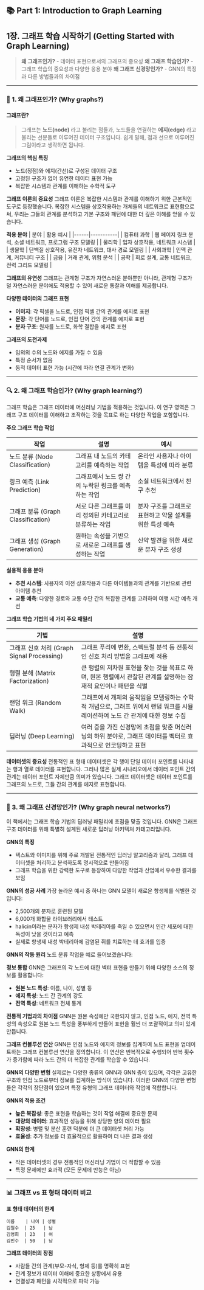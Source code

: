 ## 📚 Part 1: Introduction to Graph Learning
## 1장. 그래프 학습 시작하기 (Getting Started with Graph Learning)

> **왜 그래프인가?** - 데이터 표현으로서의 그래프의 중요성
> **왜 그래프 학습인가?** - 그래프 학습의 중요성과 다양한 응용 분야
> **왜 그래프 신경망인가?** - GNN의 특징과 다른 방법들과의 차이점

---

### 🎯 1. 왜 그래프인가? (Why graphs?)
#### 그래프란?
> 그래프는 **노드(node)** 라고 불리는 점들과, 노드들을 연결하는 **에지(edge)** 라고 불리는 선분들로 이루어진 데이터 구조입니다. 쉽게 말해, 점과 선으로 이루어진 그림이라고 생각하면 됩니다.

**그래프의 핵심 특징**
- 노드(정점)와 에지(간선)로 구성된 데이터 구조
- 고정된 구조가 없어 유연한 데이터 표현 가능
- 복잡한 시스템과 관계를 이해하는 수학적 도구

**그래프 이론의 중요성**
그래프 이론은 복잡한 시스템과 관계를 이해하기 위한 근본적인 도구로 등장했습니다. 복잡한 시스템을 상호작용하는 개체들의 네트워크로 표현함으로써, 우리는 그들의 관계를 분석하고 기본 구조와 패턴에 대한 더 깊은 이해를 얻을 수 있습니다.

**적용 분야**
| 분야 | 활용 예시 |
|------|-----------|
| 컴퓨터 과학 | 웹 페이지 링크 분석, 소셜 네트워크, 프로그램 구조 모델링 |
| 물리학 | 입자 상호작용, 네트워크 시스템 |
| 생물학 | 단백질 상호작용, 유전자 네트워크, 대사 경로 모델링 |
| 사회과학 | 인맥 관계, 커뮤니티 구조 |
| 금융 | 거래 관계, 위험 분석 |
| 공학 | 회로 설계, 교통 네트워크, 전력 그리드 모델링 |

**그래프의 유연성**
그래프는 관계형 구조가 자연스러운 분야뿐만 아니라, 관계형 구조가 덜 자연스러운 분야에도 적용할 수 있어 새로운 통찰과 이해를 제공합니다.

**다양한 데이터의 그래프 표현**
- **이미지**: 각 픽셀을 노드로, 인접 픽셀 간의 관계를 에지로 표현
- **문장**: 각 단어를 노드로, 인접 단어 간의 관계를 에지로 표현
- **분자 구조**: 원자를 노드로, 화학 결합을 에지로 표현

**그래프의 도전과제**
- 임의의 수의 노드와 에지를 가질 수 있음
- 특정 순서가 없음
- 동적 데이터 표현 가능 (시간에 따라 연결 관계가 변화)

---

### 🔍 2. 왜 그래프 학습인가? (Why graph learning?)

그래프 학습은 그래프 데이터에 머신러닝 기법을 적용하는 것입니다. 이 연구 영역은 그래프 구조 데이터를 이해하고 조작하는 것을 목표로 하는 다양한 작업을 포함합니다.

**주요 그래프 학습 작업**

| 작업 | 설명 | 예시 |
|------|------|------|
| 노드 분류 (Node Classification) | 그래프 내 노드의 카테고리를 예측하는 작업 | 온라인 사용자나 아이템을 특성에 따라 분류 |
| 링크 예측 (Link Prediction) | 그래프에서 노드 쌍 간의 누락된 링크를 예측하는 작업 | 소셜 네트워크에서 친구 추천 |
| 그래프 분류 (Graph Classification) | 서로 다른 그래프를 미리 정의된 카테고리로 분류하는 작업 | 분자 구조를 그래프로 표현하고 약물 설계를 위한 특성 예측 |
| 그래프 생성 (Graph Generation) | 원하는 속성을 기반으로 새로운 그래프를 생성하는 작업 | 신약 발견을 위한 새로운 분자 구조 생성 |

**실용적 응용 분야**
- **추천 시스템**: 사용자의 이전 상호작용과 다른 아이템들과의 관계를 기반으로 관련 아이템 추천
- **교통 예측**: 다양한 경로와 교통 수단 간의 복잡한 관계를 고려하여 여행 시간 예측 개선

**그래프 학습 기법의 네 가지 주요 패밀리**

| 기법 | 설명 |
|------|------|
| 그래프 신호 처리 (Graph Signal Processing) | 그래프 푸리에 변환, 스펙트럴 분석 등 전통적인 신호 처리 방법을 그래프에 적용 |
| 행렬 분해 (Matrix Factorization) | 큰 행렬의 저차원 표현을 찾는 것을 목표로 하며, 원본 행렬에서 관찰된 관계를 설명하는 잠재적 요인이나 패턴을 식별 |
| 랜덤 워크 (Random Walk) | 그래프에서 개체의 움직임을 모델링하는 수학적 개념으로, 그래프 위에서 랜덤 워크를 시뮬레이션하여 노드 간 관계에 대한 정보 수집 |
| 딥러닝 (Deep Learning) | 여러 층을 가진 신경망에 초점을 맞춘 머신러닝의 하위 분야로, 그래프 데이터를 벡터로 효과적으로 인코딩하고 표현 |

**데이터셋의 중요성**
전통적인 표 형태 데이터셋은 각 행이 단일 데이터 포인트를 나타내는 행과 열로 데이터를 표현합니다. 그러나 많은 실제 시나리오에서 데이터 포인트 간의 관계는 데이터 포인트 자체만큼 의미가 있습니다. 그래프 데이터셋은 데이터 포인트를 그래프의 노드로, 그들 간의 관계를 에지로 표현합니다.

---

### 🧠 3. 왜 그래프 신경망인가? (Why graph neural networks?)

이 책에서는 그래프 학습 기법의 딥러닝 패밀리에 초점을 맞출 것입니다. GNN은 그래프 구조 데이터를 위해 특별히 설계된 새로운 딥러닝 아키텍처 카테고리입니다.

**GNN의 특징**
- 텍스트와 이미지를 위해 주로 개발된 전통적인 딥러닝 알고리즘과 달리, 그래프 데이터셋을 처리하고 분석하도록 명시적으로 만들어짐
- 그래프 학습을 위한 강력한 도구로 등장하여 다양한 작업과 산업에서 우수한 결과를 보임

**GNN의 성공 사례**
가장 놀라운 예시 중 하나는 GNN 모델이 새로운 항생제를 식별한 것입니다:
- 2,500개의 분자로 훈련된 모델
- 6,000개 화합물 라이브러리에서 테스트
- halicin이라는 분자가 항생제 내성 박테리아를 죽일 수 있으면서 인간 세포에 대한 독성이 낮을 것이라고 예측
- 실제로 항생제 내성 박테리아에 감염된 쥐를 치료하는 데 효과를 입증

**GNN의 작동 원리**
노드 분류 작업을 예로 들어보겠습니다:

**정보 통합**
GNN은 그래프의 각 노드에 대한 벡터 표현을 만들기 위해 다양한 소스의 정보를 활용합니다:
- **원본 노드 특성**: 이름, 나이, 성별 등
- **에지 특성**: 노드 간 관계의 강도
- **전역 특성**: 네트워크 전체 통계

**전통적 기법과의 차이점**
GNN은 원본 속성에만 국한되지 않고, 인접 노드, 에지, 전역 특성의 속성으로 원본 노드 특성을 풍부하게 만들어 표현을 훨씬 더 포괄적이고 의미 있게 만듭니다.

**그래프 컨볼루션 연산**
GNN은 인접 노드와 에지의 정보를 집계하여 노드 표현을 업데이트하는 그래프 컨볼루션 연산을 정의합니다. 이 연산은 반복적으로 수행되어 반복 횟수가 증가함에 따라 노드 간의 더 복잡한 관계를 학습할 수 있습니다.

**GNN의 다양한 변형**
실제로는 다양한 종류의 GNN과 GNN 층이 있으며, 각각은 고유한 구조와 인접 노드로부터 정보를 집계하는 방식이 있습니다. 이러한 GNN의 다양한 변형들은 각각의 장단점이 있으며 특정 유형의 그래프 데이터와 작업에 적합합니다.

**GNN의 적용 조건**
- **높은 복잡성**: 좋은 표현을 학습하는 것이 작업 해결에 중요한 문제
- **대량의 데이터**: 효과적인 성능을 위해 상당한 양의 데이터 필요
- **확장성**: 병렬 및 분산 훈련 덕분에 더 큰 데이터셋 처리 가능
- **효율성**: 추가 정보를 더 효율적으로 활용하여 더 나은 결과 생성

**GNN의 한계**
- 작은 데이터셋의 경우 전통적인 머신러닝 기법이 더 적합할 수 있음
- 특정 문제에만 효과적 (모든 문제에 만능은 아님)

---

### 📊 그래프 vs 표 형태 데이터 비교

**표 형태 데이터의 한계**
```
이름    | 나이 | 성별
김철수  | 25   | 남
김영희  | 23   | 여
김민수  | 50   | 남
```

**그래프 데이터의 장점**
- 사람들 간의 관계(부모-자식, 형제 등)를 명확히 표현
- 관계 정보가 데이터 이해에 중요한 상황에서 유용
- 연결성과 패턴을 시각적으로 파악 가능
